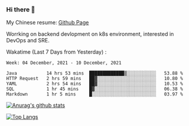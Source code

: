 ### Hi there 👋

My Chinese resume: [Github Page](https://spencercjh.github.io/resume/)

Worrking on backend devlopment on k8s environment, interested in DevOps and SRE.

Wakatime (Last 7 Days from Yesterday) :

<!--START_SECTION:waka-->
```text
Week: 04 December, 2021 - 10 December, 2021

Java           14 hrs 53 mins  █████████████▒░░░░░░░░░░░   53.88 % 
HTTP Request   2 hrs 59 mins   ██▓░░░░░░░░░░░░░░░░░░░░░░   10.80 % 
YAML           2 hrs 54 mins   ██▓░░░░░░░░░░░░░░░░░░░░░░   10.53 % 
SQL            1 hr 45 mins    █▓░░░░░░░░░░░░░░░░░░░░░░░   06.38 % 
Markdown       1 hr 5 mins     █░░░░░░░░░░░░░░░░░░░░░░░░   03.97 % 
```
<!--END_SECTION:waka-->

[![Anurag's github stats](https://github-readme-stats.vercel.app/api?username=spencercjh&theme=tokyonight&show_icons=true)](https://github.com/anuraghazra/github-readme-stats)

[![Top Langs](https://github-readme-stats.vercel.app/api/top-langs/?username=spencercjh&layout=compact&theme=tokyonight)](https://github.com/anuraghazra/github-readme-stats)
